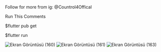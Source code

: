 Follow for more from ig: @Countrol4Offical

Run This Comments

$flutter pub get

$flutter run

![Ekran Görüntüsü (160)](https://user-images.githubusercontent.com/47148545/149357416-35b40e2b-d5a4-4857-ac41-720de75a6db5.png)
![Ekran Görüntüsü (161)](https://user-images.githubusercontent.com/47148545/149357427-2c41c38e-ae3a-4cb0-90f5-a56290f09087.png)
![Ekran Görüntüsü (163)](https://user-images.githubusercontent.com/47148545/149357437-d7dabfb2-d06a-4102-aff1-57819e1907d9.png)
